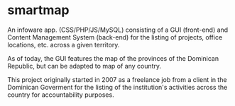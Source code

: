 # smartmap
An infoware app. (CSS/PHP/JS/MySQL) consisting of a GUI (front-end) and Content Management System (back-end) for the listing of projects, office locations, etc. across a given territory.

As of today, the GUI features the map of the provinces of the Dominican Republic, but can be adapted to map of any country.

This project originally started in 2007 as a freelance job from a client in the Dominican Goverment for the listing of the institution's activities across the country for accountability purposes.
